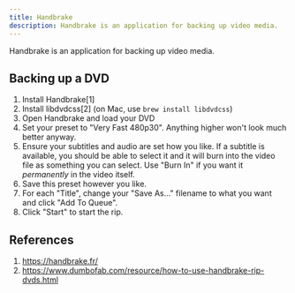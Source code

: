 ```yaml
---
title: Handbrake
description: Handbrake is an application for backing up video media.
---
```


Handbrake is an application for backing up video media.

## Backing up a DVD

1. Install Handbrake[1]
1. Install libdvdcss[2] (on Mac, use `brew install libdvdcss`)
1. Open Handbrake and load your DVD
1. Set your preset to "Very Fast 480p30". Anything higher won't look much better anyway.
1. Ensure your subtitles and audio are set how you like. If a subtitle is available, you should be able to select it and it will burn into the video file as something you can select. Use "Burn In" if you want it *permanently* in the video itself.
1. Save this preset however you like.
1. For each "Title", change your "Save As..." filename to what you want and click "Add To Queue".
1. Click "Start" to start the rip.

## References

1. https://handbrake.fr/
1. https://www.dumbofab.com/resource/how-to-use-handbrake-rip-dvds.html
